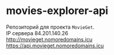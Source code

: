 # movies-explorer-api
Репозиторий для проекта `MovieGet`.  
IP сервера 84.201.140.26  
http://movieget.nomoredomains.icu  
https://api.movieget.nomoredomains.icu  
